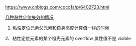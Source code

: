 https://www.cnblogs.com/coco1s/p/6402723.html



[几种粘性定位失效的情况](https://juejin.cn/post/6844904120491442184)

1. 粘性定位元素父元素和自身高度计算值一样的时候

2、粘性定位元素的某个祖先元素的 overflow 属性值不是 visible

